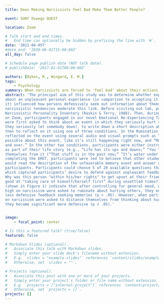 ```yaml
---
title: Does Making Narcissists Feel Bad Make Them Better People?

event: SUNY Oswego QUEST

location: Zoom

# Talk start and end times.
#   End time can optionally be hidden by prefixing the line with `#`.
date: '2021-04-05T'
#date_end: '2030-06-01T15:00:00Z'
all_day: false

# Schedule page publish date (NOT talk date).
# publishDate: '2017-01-01T00:00:00Z'

authors: [Dykas, M., Wingard, E. M.]
tags:
    - Psychology
summary: When narcissists are forced to 'feel bad' about their actions, they become less defensive.
abstract: 'The principal aim of this study was to determine whether experimentally induced ruminating
about an unpleasant personal experience (in comparison to accepting it and or distancing from
it) influenced how persons defensively seek out information about themselves, and whether
narcissistic tendencies moderate this link. Before visiting out lab, participants completed the
Narcissistic Personality Inventory (Raskin & Terry, 1988). Then, during a virtual laboratory visit
on Zoom, participants engaged in our novel Emotional Re-Experiencing Task (ERET). Participants
were first asked to think about an event in which they seriously hurt somebody’s feelings (or
they seriously let somebody down), to write down a short description about the memory, and
then to reflect on it using one of three conditions. In the Rumination Condition, participants
reflected on the event using several audio and visual prompts such as “Think as deeply as
possible about this event, like it’s still happening right now, and “Memories stick with us over
and over.” In the other two conditions, participants were either instructed to Accept the event
as part of their life story (e.g., “Life has its ups and downs;” “You live and learn”) or Distance
themselves from it (“That stuff is in the past now;” “It’s water under the bridge.”) Then, after
completing the ERET, participants were led to believe that other students from another college
would read the description of the unfavorable memory event and answer questions about the
participants. Participants could choose 5 of 20 available questions that they wanted answered,
which captured participants’ desire to defend against unpleasant feedback from others (e.g.,
Why was this person "within his/her rights" to get upset at their friend; What makes this person
good at "taking care of himself/herself first” during unsettled times?). Preliminary results
(shown in Figure 1) indicate that after controlling for general mood, when participant scoring
high on narcissism were asked to ruminate about hurting others, they engage in significantly
less defensive feedback seeking memories (p < .05). However, when participants scoring high
on narcissism were asked to distance themselves from thinking about hurting another person,
they became significant more defensive (p < .05).'


image: 
    - focal_point: center

# Is this a featured talk? (true/false)
featured: false

# Markdown Slides (optional).
#   Associate this talk with Markdown slides.
#   Simply enter your slide deck's filename without extension.
#   E.g. `slides = "example-slides"` references `content/slides/example-slides.md`.
#   Otherwise, set `slides = ""`.

# Projects (optional).
#   Associate this post with one or more of your projects.
#   Simply enter your project's folder or file name without extension.
#   E.g. `projects = ["internal-project"]` references `content/project/deep-learning/index.md`.
#   Otherwise, set `projects = []`.
projects: []
---
```


